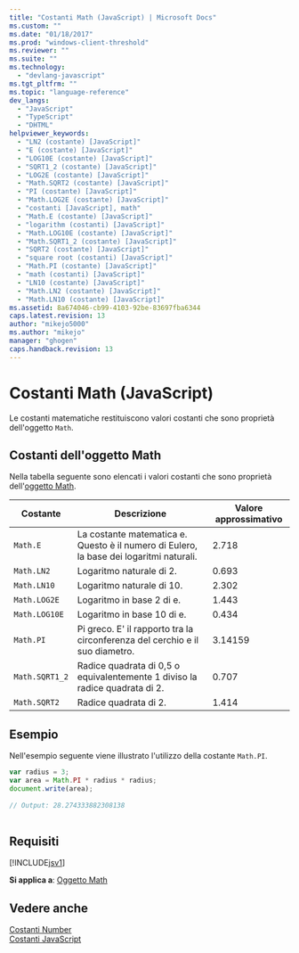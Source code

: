 ```yaml
---
title: "Costanti Math (JavaScript) | Microsoft Docs"
ms.custom: ""
ms.date: "01/18/2017"
ms.prod: "windows-client-threshold"
ms.reviewer: ""
ms.suite: ""
ms.technology: 
  - "devlang-javascript"
ms.tgt_pltfrm: ""
ms.topic: "language-reference"
dev_langs: 
  - "JavaScript"
  - "TypeScript"
  - "DHTML"
helpviewer_keywords: 
  - "LN2 (costante) [JavaScript]"
  - "E (costante) [JavaScript]"
  - "LOG10E (costante) [JavaScript]"
  - "SQRT1_2 (costante) [JavaScript]"
  - "LOG2E (costante) [JavaScript]"
  - "Math.SQRT2 (costante) [JavaScript]"
  - "PI (costante) [JavaScript]"
  - "Math.LOG2E (costante) [JavaScript]"
  - "costanti [JavaScript], math"
  - "Math.E (costante) [JavaScript]"
  - "logarithm (costanti) [JavaScript]"
  - "Math.LOG10E (costante) [JavaScript]"
  - "Math.SQRT1_2 (costante) [JavaScript]"
  - "SQRT2 (costante) [JavaScript]"
  - "square root (costanti) [JavaScript]"
  - "Math.PI (costante) [JavaScript]"
  - "math (costanti) [JavaScript]"
  - "LN10 (costante) [JavaScript]"
  - "Math.LN2 (costante) [JavaScript]"
  - "Math.LN10 (costante) [JavaScript]"
ms.assetid: 8a674046-cb99-4103-92be-83697fba6344
caps.latest.revision: 13
author: "mikejo5000"
ms.author: "mikejo"
manager: "ghogen"
caps.handback.revision: 13
---
```

# Costanti Math (JavaScript)
Le costanti matematiche restituiscono valori costanti che sono proprietà dell'oggetto `Math`.  
  
## Costanti dell'oggetto Math  
 Nella tabella seguente sono elencati i valori costanti che sono proprietà dell'[oggetto Math](../../javascript/reference/math-object-javascript.md).  
  
|Costante|Descrizione|Valore approssimativo|  
|--------------|-----------------|---------------------------|  
|`Math.E`|La costante matematica e.  Questo è il numero di Eulero, la base dei logaritmi naturali.|2.718|  
|`Math.LN2`|Logaritmo naturale di 2.|0.693|  
|`Math.LN10`|Logaritmo naturale di 10.|2.302|  
|`Math.LOG2E`|Logaritmo in base 2 di e.|1.443|  
|`Math.LOG10E`|Logaritmo in base 10 di e.|0.434|  
|`Math.PI`|Pi greco.  E' il rapporto tra la circonferenza del cerchio e il suo diametro.|3.14159|  
|`Math.SQRT1_2`|Radice quadrata di 0,5 o equivalentemente 1 diviso la radice quadrata di 2.|0.707|  
|`Math.SQRT2`|Radice quadrata di 2.|1.414|  
  
## Esempio  
 Nell'esempio seguente viene illustrato l'utilizzo della costante `Math.PI`.  
  
```javascript  
var radius = 3;  
var area = Math.PI * radius * radius;  
document.write(area);  
  
// Output: 28.274333882308138  
  
```  
  
## Requisiti  
 [!INCLUDE[jsv1](../../javascript/misc/includes/jsv1-md.md)]  
  
 **Si applica a**: [Oggetto Math](../../javascript/reference/math-object-javascript.md)  
  
## Vedere anche  
 [Costanti Number](../../javascript/reference/number-constants-javascript.md)   
 [Costanti JavaScript](../../javascript/reference/javascript-constants.md)